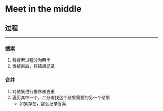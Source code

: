 # Meet in the middle

## 过程

---

### 搜索

1. 将搜索过程分为两半
2. 当结束后，将结果记录

### 合并

1. 对结果进行排序和去重
2. 遍历其中一个，二分查找这个结果需要的另一个结果
   - 如果存在，那么记录答案
